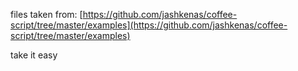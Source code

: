 files taken from: [https://github.com/jashkenas/coffee-script/tree/master/examples](https://github.com/jashkenas/coffee-script/tree/master/examples)

take it easy